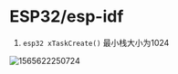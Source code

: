 # ESP32/esp-idf

1. `esp32 xTaskCreate()` 最小栈大小为1024

![1565622250724](C:\Users\QUAN\AppData\Roaming\Typora\typora-user-images\1565622250724.png)





















